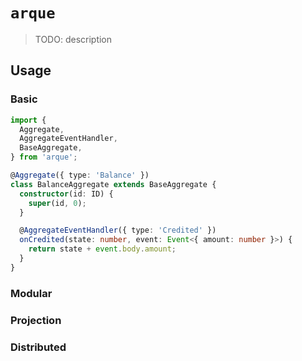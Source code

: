 # `arque`

> TODO: description

## Usage

### Basic

```typescript
import {
  Aggregate,
  AggregateEventHandler,
  BaseAggregate,
} from 'arque';

@Aggregate({ type: 'Balance' })
class BalanceAggregate extends BaseAggregate {
  constructor(id: ID) {
    super(id, 0);
  }

  @AggregateEventHandler({ type: 'Credited' })
  onCredited(state: number, event: Event<{ amount: number }>) {
    return state + event.body.amount;
  }
}
```

### Modular

### Projection

### Distributed
